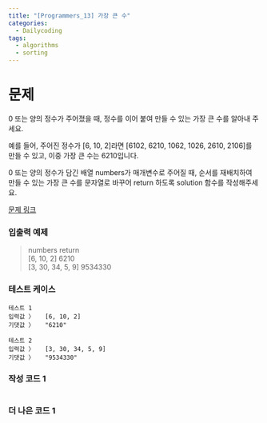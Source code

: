 ```yaml
---
title: "[Programmers_13] 가장 큰 수"
categories:
  - Dailycoding
tags:
  - algorithms
  - sorting
---
```


# 문제
0 또는 양의 정수가 주어졌을 때, 정수를 이어 붙여 만들 수 있는 가장 큰 수를 알아내 주세요.

예를 들어, 주어진 정수가 [6, 10, 2]라면 [6102, 6210, 1062, 1026, 2610, 2106]를 만들 수 있고, 이중 가장 큰 수는 6210입니다.

0 또는 양의 정수가 담긴 배열 numbers가 매개변수로 주어질 때, 순서를 재배치하여 만들 수 있는 가장 큰 수를 문자열로 바꾸어 return 하도록 solution 함수를 작성해주세요.

[문제 링크](https://programmers.co.kr/learn/courses/30/lessons/42746?)

### 입출력 예제
> numbers	return  
[6, 10, 2]	6210  
[3, 30, 34, 5, 9]	9534330  

### 테스트 케이스
```
테스트 1
입력값 〉	[6, 10, 2]
기댓값 〉	"6210"

테스트 2
입력값 〉	[3, 30, 34, 5, 9]
기댓값 〉	"9534330"
```

### 작성 코드 1
```

```

### 더 나은 코드 1
```
```
